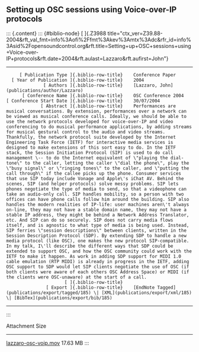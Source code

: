 ## Setting up OSC sessions using Voice-over-IP protocols

::: {.content}
::: {#biblio-node}
[ ]{.Z3988
title="ctx_ver=Z39.88-2004&rft_val_fmt=info%3Aofi%2Ffmt%3Akev%3Amtx%3Adc&rfr_id=info%3Asid%2Fopensoundcontrol.org&rft.title=Setting+up+OSC+sessions+using+Voice-over-IP+protocols&rft.date=2004&rft.aulast=Lazzaro&rft.aufirst=John"}

  ---------------------------------------------- -- ----------------------------------------------------------------------------------------------------------------------------------------------------------------------------------------------------------------------------------------------------------------------------------------------------------------------------------------------------------------------------------------------------------------------------------------------------------------------------------------------------------------------------------------------------------------------------------------------------------------------------------------------------------------------------------------------------------------------------------------------------------------------------------------------------------------------------------------------------------------------------------------------------------------------------------------------------------------------------------------------------------------------------------------------------------------------------------------------------------------------------------------------------------------------------------------------------------------------------------------------------------------------------------------------------------------------------------------------------------------------------------------------------------------------------------------------------------------------------------------------------------------------------------------------------------------------------------------------------------------------------------------------------------------------------------------------------------------------------------------------------------------------------------------------------------------------------------------------------------------------------------------------------------------------------------------------------------------------------------------------------------------------------------------------------------------------------------------------------------------------------------------------------------------------------------------------------------------------------------------------------------------------------------------------------------------------------------
         [ Publication Type ]{.biblio-row-title}    Conference Paper
      [ Year of Publication ]{.biblio-row-title}    2004
                  [ Authors ]{.biblio-row-title}    [Lazzaro, John](publications/author/Lazzaro)
          [ Conference Name ]{.biblio-row-title}    OSC Conference 2004
    [ Conference Start Date ]{.biblio-row-title}    30/07/2004
                 [ Abstract ]{.biblio-row-title}    Performances are musical conversations. By extension, performances over a network can be viewed as musical conference calls. Ideally, we should be able to use the network protocols developed for voice-over-IP and video conferencing to do musical performance applications, by adding streams for musical gestural control to the audio and video streams. Thankfully, the network protocol suite developed by the Internet Engineering Task Force (IETF) for interactive media services is designed to make extensions of this sort easy to do. In the IETF stack, the Session Initiation Protocol (SIP) is used to do call management \-- to do the Internet equivalent of \"playing the dial-tone\" to the caller, letting the caller \"dial the phone\", play the \"busy signal\" or \"ringing tones\" to the caller, and \"putting the call through\" if the callee picks up the phone. Consumer services that use SIP today include Vonage and Apple\'s iChat AV. Behind the scenes, SIP (and helper protocols) solve messy problems. SIP lets phones negotiate the type of media to send, so that a videophone can take an audio-only call. SIP handles mobility, so a person with two offices can have phone calls follow him around the building. SIP also handles the modern realities of IP-life: user machines aren\'t always on-line, they may not have a stable domain name, they may not have a stable IP address, they might be behind a Network Address Translator, etc. And SIP can do so securely. SIP does not carry media flows itself, and is agnostic to what type of media is being used. Instead, SIP ferries \"session descriptions\" between clients, written in the Session Description Protocol (SDP). By extending SDP to handle a new media protocol (like OSC), one makes the new protocol SIP-compatible. In my talk, I\'ll describe the different ways that SDP could be extended to support OSC, and how the OSC community could work with the IETF to make it happen. As work in adding SDP support for MIDI 1.0 cable emulation (RTP MIDI) is already in progress in the IETF, adding OSC support to SDP would let SIP clients negotiate the use of OSC (if both clients were aware of each others OSC Address Space) or MIDI (if the clients were OSC-unaware) at the start of a call.
                          [ ]{.biblio-row-title}    
                   [ Export ]{.biblio-row-title}    [EndNote Tagged](publications/export/tagged/185) \| [XML](publications/export/xml/185) \| [BibTex](publications/export/bib/185)
  ---------------------------------------------- -- ----------------------------------------------------------------------------------------------------------------------------------------------------------------------------------------------------------------------------------------------------------------------------------------------------------------------------------------------------------------------------------------------------------------------------------------------------------------------------------------------------------------------------------------------------------------------------------------------------------------------------------------------------------------------------------------------------------------------------------------------------------------------------------------------------------------------------------------------------------------------------------------------------------------------------------------------------------------------------------------------------------------------------------------------------------------------------------------------------------------------------------------------------------------------------------------------------------------------------------------------------------------------------------------------------------------------------------------------------------------------------------------------------------------------------------------------------------------------------------------------------------------------------------------------------------------------------------------------------------------------------------------------------------------------------------------------------------------------------------------------------------------------------------------------------------------------------------------------------------------------------------------------------------------------------------------------------------------------------------------------------------------------------------------------------------------------------------------------------------------------------------------------------------------------------------------------------------------------------------------------------------------------------------------------------------------------------------
:::

  Attachment                                           Size
  ---------------------------------------------------- ----------
  [lazzaro-osc-voip.mov](files/lazzaro-osc-voip.mov)   17.63 MB
:::
